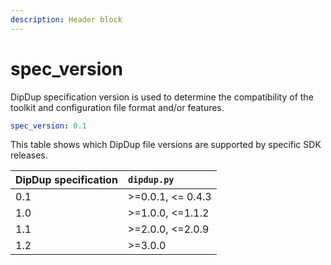 ```yaml
---
description: Header block
---
```


# spec\_version

DipDup specification version is used to determine the compatibility of the toolkit and configuration file format and/or features.

```yaml
spec_version: 0.1
```

This table shows which DipDup file versions are supported by specific SDK releases.

| DipDup specification | `dipdup.py` |
| :--- | :--- |
| 0.1 | &gt;=0.0.1, &lt;= 0.4.3 |
| 1.0 | &gt;=1.0.0, &lt;=1.1.2 |
| 1.1 | &gt;=2.0.0, &lt;=2.0.9 |
| 1.2 | &gt;=3.0.0 |



